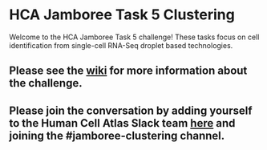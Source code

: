# HCA Jamboree Task 5 Clustering

Welcome to the HCA Jamboree Task 5 challenge!
These tasks focus on cell identification from single-cell RNA-Seq droplet based technologies.

## Please see the [wiki](https://github.com/TimothyTickle/hca_jamboree_clustering/wiki) for more information about the challenge.

## Please join the conversation by adding yourself to the Human Cell Atlas Slack team [here](http://join-slack.humancellatlas.org/) and joining the #jamboree-clustering channel.
